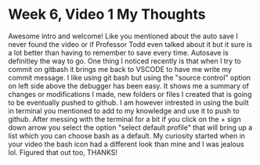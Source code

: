 # Week 6, Video 1 My Thoughts

Awesome intro and welcome! Like you mentioned about the auto save I never found the video or if Professor Todd even talked about it but it sure is a lot better than having to remember to save every time. Autosave is definitley the way to go. One thing I noticed recently is that when I try to commit on gitbash it brings me back to VSCODE to have me write my commit message. I like using git bash but using the "source control" option on left side above the debugger has been easy. It shows me a summary of changes or modifications I made, new folders or files I created that is going to be eventually pushed to github. I am however intrested in using the built in terminal you mentioned to add to my knowledge and use it to push to github. After messing with the terminal for a bit if you click on the + sign down arrow you select the option "select default profile" that will bring up a list which you can choose bash as a default. My curiosity started when in your video the bash icon had a different look than mine and I was jealous lol. Figured that out too, THANKS! 